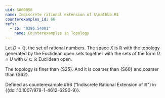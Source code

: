 ```yaml
---
uid: S000058
name: Indiscrete rational extension of $\mathbb R$
counterexamples_id: 66
refs:
  - zb: "0386.54001" 
    name: Counterexamples in Topology
---
```


Let $D = \mathbb{Q}$, the set of rational numbers.
The space $X$ is $\mathbb R$ with the topology generated by the Euclidean open sets
together with the sets of the form $D\cap U$ with $U\subseteq\mathbb R$ Euclidean open.

The topology is finer than {S25}.
And it is coarser than {S60}
and coarser than {S62}.

Defined as counterexample #66 ("Indiscrete Rational Extension of $\mathbb{R}$")
in {{doi:10.1007/978-1-4612-6290-9}}.
